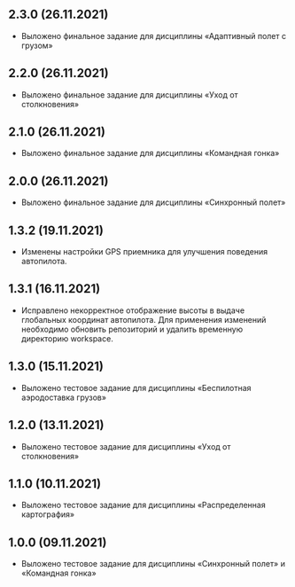 2.3.0 (26.11.2021)
-----------------
* Выложено финальное задание для дисциплины «Адаптивный полет с грузом»

2.2.0 (26.11.2021)
-----------------
* Выложено финальное задание для дисциплины «Уход от столкновения»

2.1.0 (26.11.2021)
-----------------
* Выложено финальное задание для дисциплины «Командная гонка»

2.0.0 (26.11.2021)
-----------------
* Выложено финальное задание для дисциплины «Синхронный полет»

1.3.2 (19.11.2021)
-----------------
* Изменены настройки GPS приемника для улучшения поведения автопилота.

1.3.1 (16.11.2021)
-----------------
* Исправлено некорректное отображение высоты в выдаче глобальных координат автопилота.
Для применения изменений необходимо обновить репозиторий и удалить временную директорию workspace.

1.3.0 (15.11.2021)
-----------------
* Выложено тестовое задание для дисциплины «Беспилотная аэродоставка грузов»

1.2.0 (13.11.2021)
-----------------
* Выложено тестовое задание для дисциплины «Уход от столкновения»

1.1.0 (10.11.2021)
-----------------
* Выложено тестовое задание для дисциплины «Распределенная картография»

1.0.0 (09.11.2021)
-----------------
* Выложено тестовое задание для дисциплины «Синхронный полет» и «Командная гонка»
